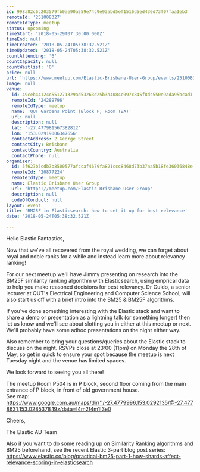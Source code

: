 ```yaml
---
id: 998a82c6c203579fb0ae90a559e74c9e93abd5ef1516d5ed436d73f07faa1eb3
remoteId: '251008327'
remoteIdType: meetup
status: upcoming
timeStart: '2018-05-29T07:30:00.000Z'
timeEnd: null
timeCreated: '2018-05-24T05:38:32.521Z'
timeUpdated: '2018-05-24T05:38:32.521Z'
countAttending: '6'
countCapacity: null
countWaitlist: '0'
price: null
url: 'https://www.meetup.com/Elastic-Brisbane-User-Group/events/251008327/'
image: null
venue:
  id: 49ceb44124c551271329ad53263d25b3a4084c097c845f8dc550e9ada95bcad1
  remoteId: '24289796'
  remoteIdType: meetup
  name: 'QUT Gardens Point (Block P, Room TBA)'
  url: null
  description: null
  lat: '-27.477981567382812'
  lon: '153.02919006347656'
  contactAddress: 2 George Street
  contactCity: Brisbane
  contactCountry: Australia
  contactPhone: null
organizer:
  id: 5f627b5cdb7b8500577afccaf4679fa821ccc8468d73b37aa5b18fe36036848e
  remoteId: '20877224'
  remoteIdType: meetup
  name: Elastic Brisbane User Group
  url: 'https://meetup.com/Elastic-Brisbane-User-Group'
  description: null
  codeOfConduct: null
layout: event
title: 'BM25F in Elasticsearch: how to set it up for best relevance'
date: '2018-05-24T05:38:32.521Z'

---
```

<p>Hello Elastic Fantastics,</p> <p>Now that we've all recovered from the royal wedding, we can forget about royal and noble ranks for a while and instead learn more about relevancy ranking!</p> <p>For our next meetup we'll have Jimmy presenting on research into the BM25F similarity ranking algorithm with Elasticsearch, using emprical data to help you make reasoned decisions for best relevancy. Dr Guido, a senior lecturer at QUT's Electrical Engineering and Computer Science School, will also start us off with a brief intro into the BM25 &amp; BM25F algorithms.</p> <p>If you've done something interesting with the Elastic stack and want to share a demo or presentation as a lightning talk (or something longer) then let us know and we'll see about slotting you in either at this meetup or next. We'll probably have some adhoc presentations on the night either way.</p> <p>Also remember to bring your questions/queries about the Elastic stack to discuss on the night. RSVPs close at 23:00 (11pm) on Monday the 28th of May, so get in quick to ensure your spot because the meetup is next Tuesday night and the venue has limited spaces.</p> <p>We look forward to seeing you all there!</p> <p>The meetup Room P504 is in P block, second floor coming from the main entrance of P block, in front of old government house.<br/>See map: <a href="https://www.google.com.au/maps/dir/''/-27.4779996,153.0292135/@-27.4778631,153.0285378,19z/data=!4m2!4m1!3e0" class="linkified">https://www.google.com.au/maps/dir/''/-27.4779996,153.0292135/@-27.4778631,153.0285378,19z/data=!4m2!4m1!3e0</a></p> <p>Cheers,</p> <p>The Elastic AU Team</p> <p>Also if you want to do some reading up on Similarity Ranking algorithms and BM25 beforehand, see the recent Elastic 3-part blog post series:<br/><a href="https://www.elastic.co/blog/practical-bm25-part-1-how-shards-affect-relevance-scoring-in-elasticsearch" class="linkified">https://www.elastic.co/blog/practical-bm25-part-1-how-shards-affect-relevance-scoring-in-elasticsearch</a></p>
